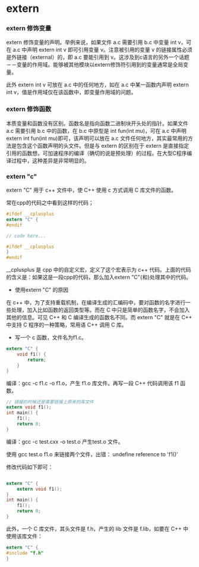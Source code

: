extern
===

### extern 修饰变量

extern 修饰变量的声明。举例来说，如果文件 a.c 需要引用 b.c 中变量 int v，可在 a.c 中声明 extern int v 即可引用变量 v。注意被引用的变量 v 的链接属性必须是外链接（external）的，即 a.c 要能引用到 v。这涉及到c语言的另外一个话题－－变量的作用域。能够被其他模块以extern修饰符引用到的变量通常是全局变量。

此外 extern int v 可放在 a.c 中的任何地方，如在 a.c 中某一函数内声明 extern int v，值是作用域仅在该函数中，即变量作用域的问题。


### extern 修饰函数

本质变量和函数没有区别。函数名是指向函数二进制块开头处的指针。如果文件 a.c 需要引用 b.c 中的函数，在 b.c 中原型是 int fun(int mu)，可在 a.c 中声明 extern int fun(int mu)即可，该声明可以放在 a.c 文件任何地方，其实最常用的方法是包含这个函数声明的头文件。但是与 extern 的区别在于 extern 是直接指定引用的函数想，可加速程序的编译（确切的说是预处理）的过程。在大型C程序编译过程中，这种差异是非常明显的。

### extern "c"

extern "C" 用于 c++ 文件中，使 C++ 使用 c 方式调用 C 库文件的函数。

常在cpp的代码之中看到这样的代码；

```c
#ifdef __cplusplus
extern "C" {
#endif

// code here...

#ifdef __cplusplus
}
#endif
```

__cplusplus 是 cpp 中的自定义宏，定义了这个宏表示为 c++ 代码。上面的代码的含义是：如果这是一段cpp的代码，那么加入extern "C"{和}处理其中的代码。

- 使用extern "C" 的原因

在 c++ 中，为了支持重载机制，在编译生成的汇编码中，要对函数的名字进行一些处理，加入比如函数的返回类型等。而在 C 中只是简单的函数名字，不会加入其他的信息。可见 C++ 和 C 编译生成的函数名不同。而 extern "C" 就是在 C++ 中支持 C 程序的一种策略，常用语 C++ 调用 C 库。

- 写一个 c 函数，文件名为f1.c。

```c
extern "C" {
    void f1() {
        return;
    }
}
```
编译：gcc -c f1.c -o f1.o，产生 f1.o 库文件。再写一段 C++ 代码调用该 f1 函数。

```c
// 链接的时候还是需要链接上原来的库文件
extern void f1();
int main() {
    f1();
    return 0;
}
```

编译：gcc -c test.cxx -o test.o 产生test.o 文件。

使用 gcc test.o f1.o 来链接两个文件，出错：
undefine reference to 'f1()'

修改代码如下即可：

```c

extern "C" {
    extern void f1();
}
int main() {
    f1();
    return 0;
}
```

此外，一个 C 库文件，其头文件是 f.h，产生的 lib 文件是 f.lib，如要在 C++ 中使用该库文件：

```c
extern "C" {
#include "f.h"
}
```
